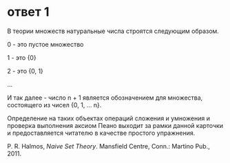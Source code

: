 # ответ 1
В теории множеств натуральные числа строятся следующим образом.

0 - это пустое множество

1 - это {0}

2 - это {0, 1}

…

И так далее - число n + 1 является обозначением для множества, состоящего из чисел {0, 1, … n}.

Определение на таких объектах операций сложения и умножения и проверка выполнения аксиом Пеано выходит за рамки данной карточки и предоставляется читателю в качестве простого упражнения.

P. R. Halmos, _Naive Set Theory_. Mansfield Centre, Conn.: Martino Pub., 2011.